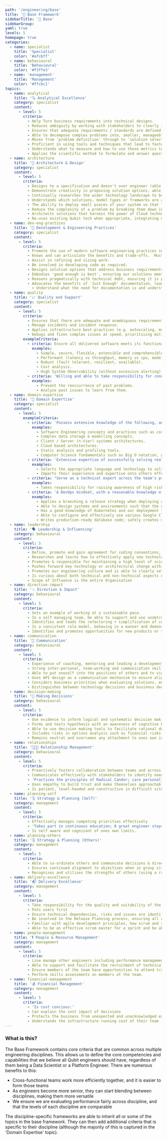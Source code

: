 ```yaml
---
path: '/engineering/base'
title: '🧱 Base Framework'
sidebarTitle: '🧱 Base'
sidebarGroup:
yaml: true
levels: 5
homepage: true
categories:
  - name: specialist
    title: 'Specialist'
    color: '#afcbff'
  - name: behavioural
    title: 'Behavioural'
    color: '#f3ffe3'
  - name: 'management'
    title: 'Management'
    color: '#ffcbc1'
topics:
  - name: analytical
    title: '🔍 Analytical Excellence'
    category: specialist
    content:
      - level: 5
        criteria:
          - Help Turn business requirements into technical designs.
          - Reduces ambiguity by working with stakeholders to clearly identify the needs & constraints.
          - Ensures that adequate requirements / standards are defined to ensure the eventual solution is of high quality.
          - Able to decompose complex problems into, smaller, manageable units.
          - Moves from 'problem definition' through to 'solution selection & implementation' in an efficient and structured manner.
          - Proficient in using tools and techniques that lead to faster analysis.
          - Understands what to measure and how to use those metrics to drive performance and reveal issues.
          - Applies the scientific method to formulate and answer questions with data (see also Making Decisions).
  - name: architecture
    title: '📐 Architecture & Design'
    category: specialist
    content:
      - level: 5
        criteria:
          - Designs to a specification and doesn't over engineer (able to Differentiate between High Grade and High Quality).
          - Demonstrate creativity in proposing solution options, able to consider novel ideas, whilst also evaluating pre-existing proven methods.
          - Continually researches the wider technology landscape to be abreast of emerging ideas and technologies.
          - Understands which solutions, model types or framworks are appropriate for which kinds of problems and can guide product teams into making the best choices given their business aims (See also Influencing & Making Decisions).
          - The ability to deploy small pieces of your system so that less regression testing is required and the risks of regression are substantially reduced.
          - Reduce the complexity of a problem by breaking them down into chunks that can then be owned by others, and once pieced back together form a coherent system.
          - Architects solutions that harness the power of Cloud technology, always remembering to balance build vs buy
          - Re-uses existing Qubit tech when appropriate, integrating mindfully and responsibly, especially when that tech is owned by another team
  - name: dev-eng-practices
    title: '📖 Development & Engineering Practices'
    category: specialist
    content:
      - level: 5
        criteria:
          - Promote the use of modern software engineering practices including TDD, BDD / ATDD, CI, Pair Programming, test automation, etc. where useful to improve software quality, team flexibiity & resilience
          - Knows and can articulate the benefits and trade-offs.  Must understand the underlying principles and not just the practice (e.g. reduces the feedback cycle time, increases visibility etc.)
          - Assist in refining and sizing work.
          - Be involved in developing code as required.
          - Designs solution options that address business requirements.
          - Embodies 'good enough is best', ensuring our solutions meet our goals without over-engineering and without incurring unacknowleged technical debt
          - Reasons pragmatically with technical debt, ensuring it is paid back at the right time and not tackled for the sake of it
          - Advocates the benefits of 'Just Enough' documentation, leading by example to maximise shared knowledge in the future.
            - Understand what the need for documentation is and understand the consumers' needs.
  - name: quality
    title: '📈 Quality and Support'
    category: specialist
    content:
      - level: 5
        criteria:
          - Ensures that there are adequate and unambiguous requirements in place (e.g. SLAs, SLOs, Code Quality, etc.)
          - Manage incidents and incident response.
          - Applies infrastructure best-practices (e.g. autoscaling, monitoring, alerting) to production services to ensure we meet our SLAs.
          - Debugs and fixes complex issues at speed, prioritising mitigation and customer impact
        exampleCriteria:
          - criteria: Ensure all delivered software meets its functional and non-functional requirements and provides customer satisfaction.
            examples:
              - Simple, secure, flexible, extensible and comprehensible.
              - Performant (latency vs throughput, memory vs cpu, model predictive performance & concept drift).
              - Robust (fault tolerant, resilient, available).
              - Cost analysis.
              - High System Observability (without excessive alerting).
          - criteria: 'Willing and able to take responsibility for conducting sound RCA on production issues'
            examples:
              - Prevent the reoccurrence of past problems.
              - Analyze past issues to learn from them.
  - name: domain-expertise
    title: '🧠 Domain Expertise'
    category: specialist
    content:
      - level: 5
        exampleCriteria:
          - criteria: 'Possess extensive knowledge of the following, and be able to assist in establishing standards across the project teams:'
            examples:
              - Software Engineering concepts and practices such as core OOD, S.O.L.I.D principles, DRY, REST, Functional.
              - Complex data storage & modelling concepts.
              - Client / Server (n-tier) systems architectures.
              - Cloud based architectures.
              - Static analysis and profiling tools.
              - Computer Science fundamentals such as Big O notation, graph theory, search algorithms etc.
          - criteria: 'Extensive expertise of successfully solving real-world problems by applying their domain knowledge into practice'
            examples:
              - Selects the appropriate language and technology to solve the problem in hand
              - Imparts their experience and expertise onto others effectively
          - criteria: "Serve as a technical expert across the team's products and associated technical domains, and maintains a working knowledgeable of the rest of Qubit's services/systems:"
            examples:
              - Takes responsibility for raising awareness of high risk code assets such as live services that are not owned / have limited no. of people with knowledge of how they work.
          - criteria: 'A DevOps mindset, with a reasonable knowledge of the entire Qubit stack:'
            examples:
              - Applies a branching & release strategy when deploying code to protect system uptime, and guards against deployment outages.
              - Able to design systems and environments such that the deployable package is agnostic of the environment on which it is running.
              - Has a good knowledge of Kubernetes and our deployment tooling (including secret management), allowing them to take a system from conception to production without dependency on the infrastructure team.
              - Able to configure and effectively use various Google Cloud products for use in production, including databases, caches and BigQuery, and ensures that service accounts are  securely provisioned with appropriate permissions.
              - Writes production-ready database code; safely creates migrations, writes efficient SQL and debugs query performance
  - name: leadership
    title: '🗣️ Leadership & Influencing'
    category: behavioural
    content:
      - level: 5
        criteria:
          - Define, promote and gain agreement for coding conventions, test approaches, deployment strategies and development guidelines, etc; set an example for the team by following agreed standards.
          - Researches and learns how to effectively apply new technologies to help inform the above
          - Promotes & responsible for maintaining a high level of scientific rigour across the organisation.
          - Pushes forward key technology or architectural change within the organization, generating momentum and enthusiasm along the way;
          - Promotes our engineering culture and is able to clearly set sensible expectations of what is and is not achievable.
          - Is curious about both technical and non-technical aspects of our developments.  Question why and how things work.
          - Scope of Influence is the entire Organisation
  - name: direction-impact
    title: '💥 Direction & Impact'
    category: behavioural
    content:
      - level: 5
        criteria:
          - Sets an example of working at a sustainable pace.
          - In a self managing team, be able to support and use unobtrusive supervision to allow team members to successfully take on challenges and grow.
          - Identifies and leads the refactoring + simplification of complex parts of our systems.
          - Is a consistent role model, behaving in a manner and demonstrating the behavoiurs that we aspire everyone to emulate.
          - Identifies and promotes opportunities for new products or transforms existing products via data or technology innovation.
  - name: communication
    title: '💬 Communication'
    category: behavioural
    content:
      - level: 5
        criteria:
          - Experience of coaching, mentoring and leading a development team.
          - Strong inter-personal, team-working and communication skills.
          - Able to put oneself into the positions of others and to view situations from the other party's point of view, e.g. PMs, CSMs, Customers etc.
          - Uses API design as a communication mechanism to ensure alignment between different technical stakeholders
          - Considers business priorities when evaluating solutions, ensuring non-technical risks are surfaced and costs are estimated
          - Distinguishes between technology decisions and business decisions; when the latter is required, presents the facts upwards in a way that allows leadership to make swift, well-informed decisions and take on responsibility for those decisions
  - name: decision-making
    title: '🔢 Making Decisions'
    category: behavioural
    content:
      - level: 5
        criteria:
          - Use evidence to inform logical and systematic decision making.
          - Forms and tests hypothesis with an awareness of cognitive biases.
          - Able to use decision making tools to facilitate rational decision making (such as Pugh Analysis) by producing a structured comparison of options against a defined criteria
          - Includes risks in options analysis such as financial risks (ours and customers), business risks such as technology fitness for current workforce and skills availability in the wider industry.
          - Remains neutral and overcomes any attachment to ones own ideas.
  - name: relationships
    title: '🧑‍🤝‍🧑 Relationship Management'
    category: behavioural
    content:
      - level: 5
        criteria:
          - Proactively fosters collaboration between teams and across all levels of the business, as well as in their own team.
          - Communicates effectively with stakeholders to identify needs and evaluate alternative technical solutions and strategies to increase business satisfaction and strengthen stakeholder relationships.
          - 'Practices the principles of Radical Candor; care personally, feedback directly'
          - Uses empathy to build trust and make themselves approachable
          - Is patient, level-headed and constructive in difficult situations, and encourages others to follow suit
  - name: planning-self
    title: '🗓️ Strategy & Planning (Self)'
    category: management
    content:
      - level: 5
        criteria:
          - Effectively manages competing priorities effectively
          - 'Takes part in continuous education; A great engineer stays on top of developments in the industry. Changes in technology happen rapidly and the most successful engineers keep abreast of new research and ideas.'
          - Is self aware and cognizant of ones own limits.
  - name: planning-others
    title: '🗓️ Strategy & Planning (Others)'
    category: management
    content:
      - level: 5
        criteria:
          - Able to co-ordinate others and communcate decisions & direction when required in tactical or critical situations.
          - Ensures continued alignment to objectives when in group situations.
          - Recognises and utilises the strengths of others (using a range of techniques from influencing peers through to managing teams)
  - name: delivery-excellence
    title: '📬 Delivery Excellence'
    category: management
    content:
      - level: 5
        criteria:
          - Take responsibility for the quality and suitability of the team's deliverable.
          - Puts users first
          - Ensure technical dependencies, risks and issues are identified and raised within the team, and that management and mitigation options are provided to minimise impact.
          - Be involved in the Release Planning process, ensuring all quality gates are adhered to, and that all product documentation required for a release is produced to the correct quality standards.
          - Familiar with agile development principles, how scrum and similar frameworks can help manage the delivery of complex projects.
          - Able to be an effective scrum master for a sprint and be able to teach the merits of iterative and adaptive development to others.
  - name: people-management
    title: '🕴️ People & Resource Management'
    category: management
    content:
      - level: 5
        criteria:
          - Line manage other engineers including performance management, development and career plans to use ones experience and expertise in assisting less experienced engineers to grow.
          - Able to support and facilitate the recruitment of technical team members.
          - Ensure members of the team have opportunities to attend training courses and enhance their skills.
          - Perform skills assessments on members of the team.
  - name: financial-management
    title: '💰 Financial Management'
    category: management
    content:
      - level: 5
        criteria:
          - 'Is cost concious:'
          - Can explain the cost impact of decisions
          - Protects the business from unexpected and unacknowledged expenditure
          - Understands the infrastructure running cost of their team
---
```


### What is this?

The Base Framework contains core criteria that are common across multiple engineering disciplines. This allows us to define the core competencies and capabilities that we believe all Qubit engineers should have, regardless of them being a Data Scientist or a Platform Engineer. There are numerous benefits to this:

- Cross-functional teams work more efficiently together, and it is easier to form those teams
- As engineers become more senior, they can start blending between disciplines, making them more versatile
- We ensure we are evaluating performance fairly across discipline, and that the levels of each discipline are comparable

The discipline-specific frameworks are able to inherit all or some of the topics in the base framework. They can then add additional criteria that is specific to their discipline (although the majority of this is captured in the 'Domain Expertise' topic).
